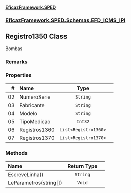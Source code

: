 #### [EficazFramework.SPED](EficazFrameworkSPED.md 'EficazFramework SPED')
### [EficazFramework.SPED.Schemas.EFD_ICMS_IPI](EficazFramework.SPED.Schemas.EFD_ICMS_IPI.md 'EficazFramework.SPED.Schemas.EFD_ICMS_IPI')

## Registro1350 Class

Bombas

### Remarks
### Properties

| # | Name | Type | |
| ---: | :--- | :---: | :--- |
| 02 | NumeroSerie | `String` |  |
| 03 | Fabricante | `String` |  |
| 04 | Modelo | `String` |  |
| 05 | TipoMedicao | `Int32` |  |
| 06 | Registros1360 | `List<Registro1360>` |  |
| 07 | Registros1370 | `List<Registro1370>` |  |
### Methods

| Name | Return Type | |
| :--- | :---: | :--- |
| EscreveLinha() | `String` |  |
| LeParametros(string[]) | `Void` |  |

